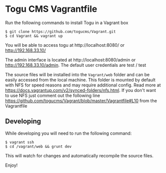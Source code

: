 Togu CMS Vagrantfile
=======

Run the following commands to install Togu in a Vagrant box

```
$ git clone https://github.com/togucms/Vagrant.git
$ cd Vagrant && vagrant up
```

You will be able to access togu at http://localhost:8080/ or http://192.168.33.10/

The admin interface is located at http://localhost:8080/admin or http://192.168.33.10/admin. The default user credentials are test / test

The source files will be installed into the `Vagrant/web` folder and can be easily accessed from the local machine. This folder is mounted by default with NFS for speed reasons and may require additional config. Read more at https://docs.vagrantup.com/v2/synced-folders/nfs.html. If you don't want to use NFS just comment out the following line https://github.com/togucms/Vagrant/blob/master/Vagrantfile#L10 from the Vagrantfile

## Developing

While developing you will need to run the following command:

```
$ vagrant ssh
$ cd /vagrant/web && grunt dev
```

This will watch for changes and automatically recompile the source files.

Enjoy!
